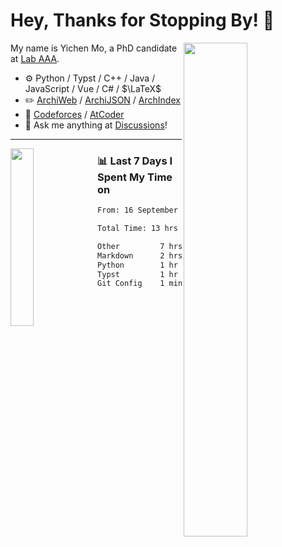 # Hey, Thanks for Stopping By! 🦭

<picture>
    <source media="(prefers-color-scheme: dark)" srcset="https://github-readme-stats.vercel.app/api?username=amomorning&show_icons=true&theme=noctis_minimus&hide=issues">
    <img align="right" width="45%" src="https://github-readme-stats.vercel.app/api?username=amomorning&show_icons=true&theme=graywhite&hide=issues">
</picture>


My name is Yichen Mo, a PhD candidate at [Lab AAA](https://archialgo.com).

-   :gear: Python / Typst / C++ / Java / JavaScript / Vue / C# / $\LaTeX$ 
-   :pencil2: [ArchiWeb](https://web.archialgo.com) / [ArchiJSON](https://www.food4rhino.com/en/app/archijson) / [ArchIndex](https://index.archialgo.com/) 
-   :abacus: [Codeforces](https://codeforces.com/profile/LaPluma) / [AtCoder](https://atcoder.jp/users/amomorning)
-   :thought_balloon: Ask me anything at [Discussions](https://github.com/amomorning/amomorning/discussions/new)!


---

<picture>
    <source media="(prefers-color-scheme: dark)" srcset="https://github-readme-stats.vercel.app/api/top-langs/?username=amomorning&hide=Mathematica&theme=noctis_minimus">
    <img align="left" width="27%" src="https://github-readme-stats.vercel.app/api/top-langs/?username=amomorning&hide=Mathematica&theme=graywhite">
</picture>

  
### 📊 Last 7 Days I Spent My Time on

<!--START_SECTION:waka-->

```txt
From: 16 September 2025 - To: 23 September 2025

Total Time: 13 hrs 13 mins

Other         7 hrs 9 mins    █████████████▓░░░░░░░░░░░   54.09 %
Markdown      2 hrs 57 mins   █████▓░░░░░░░░░░░░░░░░░░░   22.31 %
Python        1 hr 50 mins    ███▒░░░░░░░░░░░░░░░░░░░░░   13.94 %
Typst         1 hr 14 mins    ██▒░░░░░░░░░░░░░░░░░░░░░░   09.40 %
Git Config    1 min           ░░░░░░░░░░░░░░░░░░░░░░░░░   00.23 %
```

<!--END_SECTION:waka-->　　
